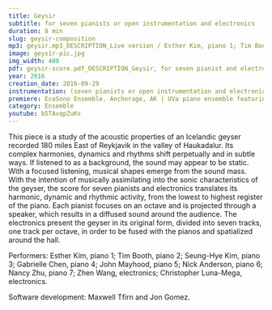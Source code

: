 ```yaml
---
title: Geysir
subtitle: for seven pianists or open instrumentation and electronics
duration: 8 min
slug: geysir-composition
mp3: geysir.mp3_DESCRIPTION_Live version / Esther Kim, piano 1; Tim Booth, piano 2; Seung-Hye Kim, piano 3; Gabrielle Chen, piano 4; John Mayhood, piano 5; Nick Anderson, piano 6; Nancy Zhu, piano 7; Zhen Wang, electronics; Christopher Luna-Mega, electronics$ geysir–stereomix.mp3_DESCRIPTION_Studio version / Seung-Hye Kim, multitrack pianos 1–7
image: geysir-pic.jpg
img_width: 400
pdf: geysir-score.pdf_DESCRIPTION_Geysir, for seven pianist and electronics $geysir-pitch-class-predominance-analysis.pdf_DESCRIPTION_Geysir's pitch-class predominance analysis
year: 2016
creation_date: 2016-09-29
instrumentation: (seven pianists or open instrumentation and electronics)
premiere: EcoSono Ensemble. Anchorage, AK | UVa piano ensemble featuring Seung-Hye Kim and John Mayhood / Zhen Wang. Charlottesville, VA
category: Ensemble
youtube: b5TAvqpZuKs
---
```


This piece is a study of the acoustic properties of an Icelandic geyser recorded 180 miles East of Reykjavik in the valley of Haukadalur. Its complex harmonies, dynamics and rhythms shift perpetually and in subtle ways. If listened to as a background, the sound may appear to be static. With a focused listening, musical shapes emerge from the sound mass. With the intention of musically assimilating into the sonic characteristics of the geyser, the score for seven pianists and electronics translates its harmonic, dynamic and rhythmic activity, from the lowest to highest register of the piano. Each pianist focuses on an octave and is projected through a speaker, which results in a diffused sound around the audience. The electronics present the geyser in its original form, divided into seven tracks, one track per octave, in order to be fused with the pianos and spatialized around the hall. 

Performers: Esther Kim, piano 1; Tim Booth, piano 2; Seung-Hye Kim, piano 3; Gabrielle Chen, piano 4; John Mayhood, piano 5; Nick Anderson, piano 6; Nancy Zhu, piano 7; Zhen Wang, electronics; Christopher Luna-Mega, electronics.

Software development: Maxwell Tfirn and Jon Gomez.